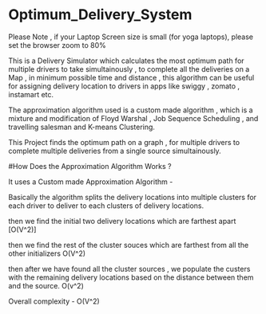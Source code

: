 # Optimum_Delivery_System
Please Note , if your Laptop Screen size is small (for yoga laptops), please set the browser zoom to 80% 

This is a Delivery Simulator which calculates the most optimum path for multiple drivers to take simultainously , to complete all the deliveries on a Map , in minimum possible time and distance , this algorithm can be useful for assigning delivery location to drivers in apps like swiggy , zomato , instamart etc. 

The approximation algorithm used is a custom made algorithm , which is a mixture and modification of Floyd Warshal , Job Sequence Scheduling , and travelling salesman and K-means Clustering.


This Project finds the optimum path on a graph , for multiple
drivers to complete multiple deliveries from a single
source simultainously.


#How Does the Approximation Algorithm Works ?

It uses a Custom made Approximation Algorithm - 

Basically the algorithm splits the delivery locations into multiple 
clusters for each driver to deliver to each clusters of delivery locations.

then we find the initial two delivery locations which are farthest apart [O(V^2)]

then we find the rest of the cluster souces which are farthest from all the other initializers O(V^2)

then after we have found all the cluster sources , we populate the custers with the remaining delivery 
locations based on the distance between them and the source. O(v^2)

Overall complexity  - O(V^2)
